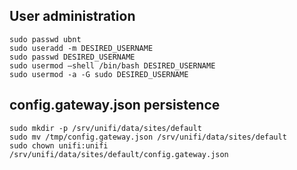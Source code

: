 ## User administration


```
sudo passwd ubnt
sudo useradd -m DESIRED_USERNAME
sudo passwd DESIRED_USERNAME
sudo usermod —shell /bin/bash DESIRED_USERNAME
sudo usermod -a -G sudo DESIRED_USERNAME
```


## config.gateway.json persistence


```
sudo mkdir -p /srv/unifi/data/sites/default
sudo mv /tmp/config.gateway.json /srv/unifi/data/sites/default
sudo chown unifi:unifi /srv/unifi/data/sites/default/config.gateway.json
```